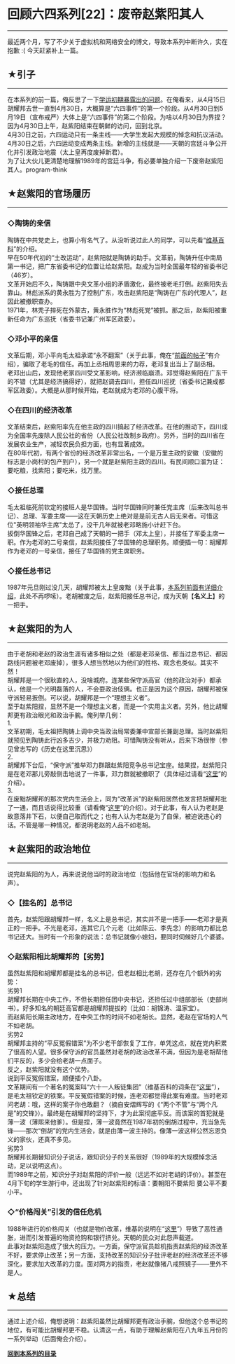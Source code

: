 # 回顾六四系列[22]：废帝赵紫阳其人 

-----

 最近两个月，写了不少关于虚拟机和网络安全的博文，导致本系列中断许久，实在抱歉 :( 今天赶紧补上一篇。  
   
   
 ## ★引子
---

  
 在本系列的前一篇，俺反思了一下[学运初期暴露出的问题](https://program-think.blogspot.com/2012/10/june-fourth-incident-21.html)。在俺看来，从4月15日胡耀邦去世一直到4月30日，大概算是“六四事件”的第一个阶段。从4月30日到5月19日（宣布戒严）大体上是“六四事件”的第二个阶段。为啥以4月30日为界捏？因为4月30日上午，赵紫阳结束在朝鲜的访问，回到北京。  
 4月30日之前，六四运动只有一条主线——大学生发起大规模的悼念和抗议活动。4月30日之后，六四运动变成两条主线。新增的主线就是——天朝的宫廷斗争公开化并引发政治地震（太上皇再度废掉新君）。  
 为了让大伙儿更清楚地理解1989年的宫廷斗争，有必要单独介绍一下废帝赵紫阳其人。program-think  
   
   
 ## ★赵紫阳的官场履历
---------

  
 ### ◇陶铸的亲信

  
 陶铸在中共党史上，也算小有名气了。从没听说过此人的同学，可以先看“[维基百科](https://zh.wikipedia.org/wiki/%E9%99%B6%E9%93%B8)”的介绍。  
 早在50年代初的“土改运动”，赵紫阳就是陶铸的助手。文革前，陶铸升任中南局第一书记，把广东省委书记的位置让给赵紫阳。赵成为当时全国最年轻的省委书记（46岁）。  
 文革开始后不久，陶铸跟中央文革小组的矛盾激化，最终被老毛打倒。赵紫阳失去靠山。林彪派系的黄永胜为了控制广东，攻击赵紫阳是“陶铸在广东的代理人”，赵因此被撤职查办。  
 1971年，林秃子摔死在外蒙古，黄永胜作为“林彪死党”被抓。那之后，赵紫阳被重新任命为广东巡抚（省委书记兼广州军区政委）。  
   
 ### ◇邓小平的亲信

  
 文革后期，邓小平向毛太祖承诺“永不翻案”（关于此事，俺在“[前面的帖子](https://program-think.blogspot.com/2011/06/june-fourth-incident-2.html)”有介绍），骗取了老毛的信任。再加上丞相周恩来的力荐，老邓复出当上了副丞相。  
 老邓出山后，发现他老家四川受文革影响，经济濒临崩溃。邓觉得赵紫阳在广东干的不错（尤其是经济搞得好），就把赵调去四川，担任四川巡抚（省委书记兼成都军区政委）。大概是从那时候开始，老赵就成为老邓的心腹干将。  
   
 ### ◇在四川的经济改革

  
 文革结束后，赵紫阳率先在他主政的四川搞起了经济改革。在他的推动下，四川成为全国率先废除人民公社的省份（人民公社改制乡政府）。另外，当时的四川省在发展农业生产，减轻农民负担方面，也有显著成效。  
 在80年代初，有两个省份的经济改革非常出名，一个是万里主政的安徽（安徽的标志是小岗村的包产到户），另一个就是赵紫阳主政的四川。有民间顺口溜为证：要吃粮，找紫阳；要吃米，找万里。  
   
 ### ◇接任总理

  
 毛太祖临死前钦定的接班人是华国锋。当时华国锋同时兼任党主席（后来改叫总书记）、总理、军委主席——这在天朝历史上绝对是是前无古人后无来者。可惜这位"英明领袖华主席"太怂了，没干几年就被老邓略施小计赶下台。  
 扳倒华国锋之后，老邓自己成了天朝的一把手（邓太上皇），并接任了军委主席一职。作为老邓的二号亲信，赵紫阳接任了华国锋的总理职务。顺便插一句：胡耀邦作为老邓的一号亲信，接任了华国锋的党主席职务。  
   
 ### ◇接任总书记

  
 1987年元旦刚过没几天，胡耀邦被太上皇废黜（关于此事，[本系列前面有详细介绍](https://program-think.blogspot.com/2011/10/june-fourth-incident-7.html)，此处不再啰嗦）。老胡被废之后，赵紫阳接任总书记，成为天朝【**名义上**】的一把手。  
   
   
 ## ★赵紫阳的为人
-------

  
 由于老胡和老赵的政治生涯有诸多相似之处（都是老邓亲信、都当过总书记、都因路线问题被老邓废掉），很多人想当然地以为他们的性格、观念也类似。其实不然！  
 胡耀邦是一个很耿直的人，没啥城府。连某些保守派高官（他的政治对手）都承认，他是一个光明磊落的人，不会耍政治伎俩。也正是因为这个原因，胡耀邦被保守派轻易扳倒。可以说，胡耀邦是一个“理想主义者”。  
 至于赵紫阳捏，显然不是一个理想主义者，而是一个实用主义者。另外，他比胡耀邦更有政治眼光和政治手腕。俺列举几例：  
 1.  
 文革初期，毛太祖把陶铸上调中央当政治局常委兼中宣部长兼副总理。当时赵紫阳就预见到陶铸此行凶多吉少，并极力劝阻。可惜陶铸没有听从，后来下场很惨（参见曾志写的《历史在这里沉思》）  
 2.  
 胡耀邦下台后，“保守派”推举邓力群跟赵紫阳竞争总书记宝座。结果捏，赵紫阳只是在老邓那儿旁敲侧击地说了一件事，邓力群就被撤职了（具体经过请看“[这里](https://program-think.blogspot.com/2011/10/june-fourth-incident-8.html)”的介绍）。  
 3.  
 在废黜胡耀邦的那次党内生活会上，同为“改革派”的赵紫阳居然也发言把胡耀邦批了一通，而且话说得比较重（请看俺“[这里](https://program-think.blogspot.com/2011/10/june-fourth-incident-7.html)”的介绍）。对于此事，有人认为老赵是故意落井下石，以便自己取而代之；也有人认为老赵是为了自保，被迫说违心的话。不管是哪一种情况，都说明老赵的人品不如老胡。  
   
   
 ## ★赵紫阳的政治地位
---------

  
 说完赵紫阳的为人，再来说说他当时的政治地位（包括他在官场的影响力和名声）。  
   
 ### ◇【挂名的】总书记

  
 首先，赵紫阳跟胡耀邦一样，名义上是总书记，其实并不是一把手——老邓才是真正的一把手。不光是老邓，连其它几个元老（比如陈云、李先念）的影响力都比总书记还大。当时有一个形象的说法：总书记就像小媳妇，要同时伺候好几个婆婆。  
   
 ### ◇赵紫阳相比胡耀邦的【劣势】

  
 虽然赵紫阳和胡耀邦都是挂名的总书记，但老赵相比老胡，还存在几个额外的劣势：  
 劣势1  
 胡耀邦长期在中央工作，不但长期担任团中央书记，还担任过中组部部长（吏部尚书）。好多知名的朝廷高官都是胡耀邦提拔的（比如：胡锦涛、温家宝）。  
 而赵紫阳长期主政地方，在中央工作的时间不如老胡长。显然，老赵在官场的人气不如老胡。  
 劣势2  
 胡耀邦主持的“平反冤假错案”为不少老干部恢复了工作，单凭这点，就在党内积累了很高的人望。很多保守派的官员虽然对老胡的政治改革不满，但因为是老胡帮他们平反的，多少会给老胡一点面子。  
 反之，赵紫阳就没有这个优势。  
 说到平反冤假错案，顺便插个八卦。  
 文革期间有一个著名的冤案叫“六十一人叛徒集团”（维基百科的词条在“[这里](https://zh.wikipedia.org/wiki/%E5%85%AD%E5%8D%81%E4%B8%80%E4%BA%BA%E5%8F%9B%E5%BE%92%E9%9B%86%E5%9B%A2)”），是毛太祖钦定的铁案。平反冤假错案的时候，连老邓都觉得此案有难度。当时老邓问老胡：哦，这样的案子你也敢翻？（摘自安熠辉写的《“两个不管”与“两个凡是”的交锋》）。最终是在胡耀邦的坚持下，才为此案彻底平反。而该案的首犯就是薄一波（薄熙来他爹）。但是捏，薄一波竟然在1987年初的倒胡过程中，充当急先锋——那次“倒胡”的党内生活会，就是由薄一波主持的。像薄一波这样公然忘恩负义的家伙，还真不多见。  
 劣势3  
 胡耀邦长期替知识分子说话，跟知识分子的关系很好（1989年的大规模悼念活动，足以说明这点）。  
 而1989年之前，知识分子对赵紫阳的评价一般（远远不如对老胡的评价）。甚至在4月下旬的学生游行中，还出现了针对赵紫阳的标语：要朝阳不要紫阳 要公平不要小平。  
   
 ### ◇“价格闯关”引发的信任危机

  
 1988年进行的价格闯关（也就是物价改革，维基的说明在“[这里](https://zh.wikipedia.org/wiki/%E4%BB%B7%E6%A0%BC%E9%97%AF%E5%85%B3)”）导致了恶性通胀，进而引发普遍的物资抢购和银行挤兑。天朝的民众对此怨声载道。  
 此事对赵紫阳造成了很大的压力。一方面，保守派官员趁机指责赵紫阳的经济改革不好，要求停止改革；另一方面，支持改革的知识分子批评老赵的经济改革还不够深化，要求加大改革的力度。面对两方的指责，老赵就像猪八戒照镜子——里外不是人。  
   
   
 ## ★总结
---

  
 通过上述介绍，俺想说明：赵紫阳虽然比胡耀邦更有政治手腕，但他这个总书记的地位，有可能比胡耀邦更不稳。认清这一点，有助于理解赵紫阳在八九年五月份的一系列举动（后面俺会介绍）。  
   
   
 [**回到本系列的目录**](https://program-think.blogspot.com/2011/06/june-fourth-incident-0.html#index) 